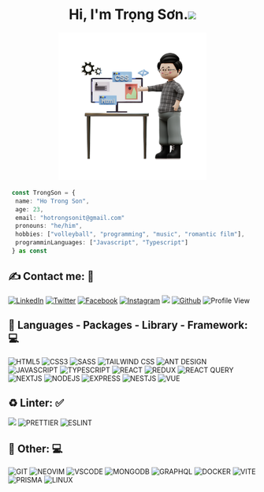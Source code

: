 <h1 align="center">Hi, I'm Trọng Sơn.<img src="https://media.giphy.com/media/hvRJCLFzcasrR4ia7z/giphy.gif" width="35" style="display: inline"></h1></h1> 
<!-- <img src="https://raw.githubusercontent.com/MicaelliMedeiros/micaellimedeiros/master/image/computer-illustration.png" min-width="400px" max-width="400px" width="400px" align="right" alt="Computador iuriCode"> -->

<div align="center">
  <img src="./public/bg.png" width="300px" />
</div>

```typescript
 const TrongSon = {
  name: "Ho Trong Son",
  age: 23,
  email: "hotrongsonit@gmail.com"
  pronouns: "he/him",
  hobbies: ["volleyball", "programming", "music", "romantic film"],
  programminLanguages: ["Javascript", "Typescript"]
 } as const
```

## ✍️ **Contact me:** 💬

[![LinkedIn](https://img.shields.io/badge/LinkedIn-0077B5?style=for-the-badge&logo=linkedin&logoColor=white)](https://www.linkedin.com/in/tr%E1%BB%8Dng-s%C6%A1n-h%E1%BB%93-635742285/)
[![Twitter](https://img.shields.io/badge/Twitter-1DA1F2?style=for-the-badge&logo=twitter&logoColor=white)](https://twitter.com/Jason42875495)
[![Facebook](https://img.shields.io/badge/Facebook-1877F2?style=for-the-badge&logo=facebook&logoColor=white)](https://www.facebook.com/profile.php?id=100032736788526)
[![Instagram](https://img.shields.io/badge/Instagram-E4405F?style=for-the-badge&logo=instagram&logoColor=white)](https://www.instagram.com/trongson_99/)
[![](https://img.shields.io/badge/-LeetCode-FFA116?style=for-the-badge&logo=LeetCode&logoColor=black)](https://leetcode.com/sonht113/)
[![Github](https://img.shields.io/badge/GitHub-100000?style=for-the-badge&logo=github&logoColor=white)](https://github.com/sonht113)
![Profile View](https://komarev.com/ghpvc/?username=sonht113&color=blue&style=for-the-badge)

## 🔭 **Languages - Packages - Library - Framework:** 💻

![HTML5](https://img.shields.io/badge/HTML5-E34F26?style=for-the-badge&logo=html5&logoColor=white)
![CSS3](https://img.shields.io/badge/CSS3-1572B6?style=for-the-badge&logo=css3&logoColor=white)
![SASS](https://img.shields.io/badge/Sass-CC6699?style=for-the-badge&logo=sass&logoColor=white)
![TAILWIND CSS](https://img.shields.io/badge/Tailwind_CSS-38B2AC?style=for-the-badge&logo=tailwind-css&logoColor=white)
![ANT DESIGN](https://img.shields.io/badge/Ant%20Design-1890FF?style=for-the-badge&logo=antdesign&logoColor=white)
![JAVASCRIPT](https://img.shields.io/badge/JavaScript-323330?style=for-the-badge&logo=javascript&logoColor=F7DF1E)
![TYPESCRIPT](https://img.shields.io/badge/TypeScript-007ACC?style=for-the-badge&logo=typescript&logoColor=white)
![REACT](https://img.shields.io/badge/React-20232A?style=for-the-badge&logo=react&logoColor=61DAFB)
![REDUX](https://img.shields.io/badge/Redux-593D88?style=for-the-badge&logo=redux&logoColor=white)
![REACT QUERY](https://img.shields.io/badge/React_Query-FF4154?style=for-the-badge&logo=React_Query&logoColor=white)
![NEXTJS](https://img.shields.io/badge/next%20js-000000?style=for-the-badge&logo=nextdotjs&logoColor=white)
![NODEJS](https://img.shields.io/badge/Node%20js-339933?style=for-the-badge&logo=nodedotjs&logoColor=white)
![EXPRESS](https://img.shields.io/badge/Express%20js-000000?style=for-the-badge&logo=express&logoColor=white)
![NESTJS](https://img.shields.io/badge/nestjs-E0234E?style=for-the-badge&logo=nestjs&logoColor=white)
![VUE](https://img.shields.io/badge/Vue%20js-35495E?style=for-the-badge&logo=vuedotjs&logoColor=4FC08D)

## ♻️ **Linter:** ✅

![](https://img.shields.io/badge/Editor%20Config-E0EFEF?style=for-the-badge&logo=editorconfig&logoColor=000)
![PRETTIER](https://img.shields.io/badge/prettier-1A2C34?style=for-the-badge&logo=prettier&logoColor=F7BA3E)
![ESLINT](https://img.shields.io/badge/eslint-3A33D1?style=for-the-badge&logo=eslint&logoColor=white)

## 🔭 **Other:** 💻

![GIT](https://img.shields.io/badge/GIT-E44C30?style=for-the-badge&logo=git&logoColor=white)
![NEOVIM](https://img.shields.io/badge/NeoVim-%2357A143.svg?&style=for-the-badge&logo=neovim&logoColor=white)
![VSCODE](https://img.shields.io/badge/VSCode-0078D4?style=for-the-badge&logo=visual%20studio%20code&logoColor=white)
![MONGODB](https://img.shields.io/badge/MongoDB-4EA94B?style=for-the-badge&logo=mongodb&logoColor=white)
![GRAPHQL](https://img.shields.io/badge/GraphQl-E10098?style=for-the-badge&logo=graphql&logoColor=white)
![DOCKER](https://img.shields.io/badge/Docker-2CA5E0?style=for-the-badge&logo=docker&logoColor=white)
![VITE](https://img.shields.io/badge/Vite-B73BFE?style=for-the-badge&logo=vite&logoColor=FFD62E)
![PRISMA](https://img.shields.io/badge/Prisma-3982CE?style=for-the-badge&logo=Prisma&logoColor=white)
![LINUX](https://img.shields.io/badge/Linux-FCC624?style=for-the-badge&logo=linux&logoColor=black)

<!-- ## 📊 **Github Stats** 💻 -->

  <!-- <summary><b>💻 GitHub Profile Stats</b></summary>
  <br/>
  <div display="flex" align="center">
    <img width="500" alt="Jason's Github Stats" src="https://github-readme-stats.vercel.app/api?username=sonht113&show_icons=true&count_private=true&theme=radical" /> 
    <img width="500" alt="Jason's GitHub Profile Summary" src="https://github-readme-streak-stats.herokuapp.com/?user=sonht113&theme=dark&hide_border=false&show_icons=true&count_private=true" height="192px"/>
    <img alt="Jason's GitHub Profile Summary" src="https://github-profile-summary-cards.vercel.app/api/cards/profile-details?username=sonht113&theme=default"/>
    <br/>
    &nbsp;	  
    <br/>
  </div>
</div>
     
[Snake animation](https://github.com/sonht113/sonht113/blob/output/github-contribution-grid-snake.svg)
     
<h2 align="center"><i>Created by @Jason on March 31th, 2022<i></h2> -->
